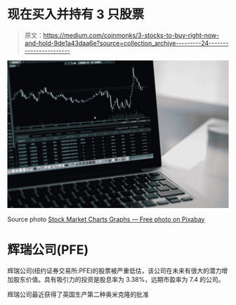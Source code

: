 # 现在买入并持有 3 只股票

> 原文：<https://medium.com/coinmonks/3-stocks-to-buy-right-now-and-hold-9de1a43daa6e?source=collection_archive---------24----------------------->

![](img/93a6958d54b8efd0f95c48eb8ee6cf28.png)

Source photo [Stock Market Charts Graphs — Free photo on Pixabay](https://pixabay.com/photos/stock-market-charts-graphs-finance-2616931/)

# 辉瑞公司(PFE)

辉瑞公司(纽约证券交易所:PFE)的股票被严重低估，该公司在未来有很大的潜力增加股东价值。具有吸引力的投资是股息率为 3.38%，远期市盈率为 7.4 的公司。

辉瑞公司最近获得了英国生产第二种奥米克隆的批准